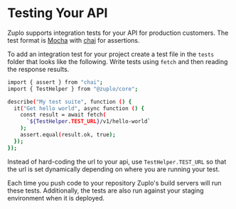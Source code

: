 # Testing Your API

Zuplo supports integration tests for your API for production customers. The test
format is [Mocha](https://mochajs.org/) with [chai](https://www.chaijs.com/) for
assertions.

To add an integration test for your project create a test file in the `tests`
folder that looks like the following. Write tests using `fetch` and then reading
the response results.

```bash
import { assert } from "chai";
import { TestHelper } from "@zuplo/core";

describe("My test suite", function () {
  it("Get hello world", async function () {
    const result = await fetch(
      `${TestHelper.TEST_URL}/v1/hello-world`
    );
    assert.equal(result.ok, true);
  });
});
```

Instead of hard-coding the url to your api, use `TestHelper.TEST_URL` so that
the url is set dynamically depending on where you are running your test.

Each time you push code to your repository Zuplo's build servers will run these
tests. Additionally, the tests are also run against your staging environment
when it is deployed.
